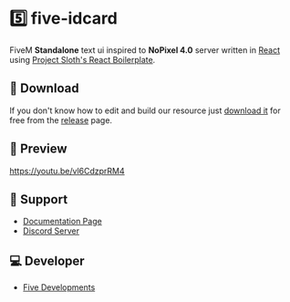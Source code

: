 # 5️⃣ five-idcard
FiveM **Standalone** text ui inspired to **NoPixel 4.0** server written in [React](https://react.dev/) using [Project Sloth's React Boilerplate](https://github.com/project-error/fivem-react-boilerplate-lua/tree/master).

## 🔽 Download
If you don't know how to edit and build our resource just [download it](https://github.com/cinquina/five-textui/releases/tag/1.0.0) for free from the [release](https://github.com/cinquina/five-textui/releases/tag/1.0.0) page.

## 👀 Preview
https://youtu.be/vl6CdzprRM4

## 🤝 Support
- [Documentation Page](https://five-developments.gitbook.io/scripts/scripts/five-textui/setup)
- [Discord Server](https://discord.gg/547nKvQhZ7)

## 💻 Developer
- [Five Developments](https://discord.gg/547nKvQhZ7)
